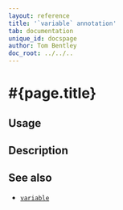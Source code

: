 ```yaml
---
layout: reference
title: '`variable` annotation'
tab: documentation
unique_id: docspage
author: Tom Bentley
doc_root: ../../..
---
```


# #{page.title}

## Usage

## Description

## See also

* [`variable`](#{site.urls.apidoc_current}/#variable)
